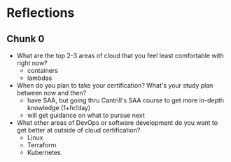 # Reflections

## Chunk 0

- What are the top 2-3 areas of cloud that you feel least comfortable with right now?
  - containers
  - lambdas
- When do you plan to take your certification? What's your study plan between now and then?
  - have SAA, but going thru Cantrill's SAA course to get more in-depth knowledge (1+hr/day)
  - will get guidance on what to pursue next
- What other areas of DevOps or software development do you want to get better at outside of cloud certification?
  - Linux
  - Terraform
  - Kubernetes
